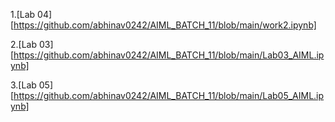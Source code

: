 1.[Lab 04] [https://github.com/abhinav0242/AIML_BATCH_11/blob/main/work2.ipynb]

2.[Lab 03] [https://github.com/abhinav0242/AIML_BATCH_11/blob/main/Lab03_AIML.ipynb]

3.[Lab 05] [https://github.com/abhinav0242/AIML_BATCH_11/blob/main/Lab05_AIML.ipynb]
